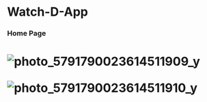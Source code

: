 # Watch-D-App
<h3>Home Page<!h3>
  
 <h1><!h1>
   
![photo_5791790023614511909_y](https://user-images.githubusercontent.com/89228710/205462567-439be2c6-f47c-4a9b-8947-d77b80f3235f.jpg)
   
![photo_5791790023614511910_y](https://user-images.githubusercontent.com/89228710/205462596-86f831ee-bb60-455b-99a4-7697f14dafd5.jpg)
